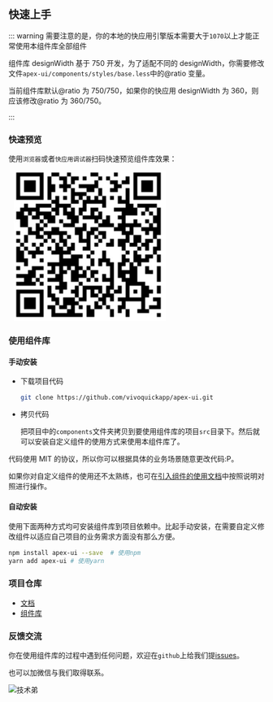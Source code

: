 ## 快速上手

::: warning
需要注意的是，你的本地的快应用引擎版本需要大于`1070`以上才能正常使用本组件库全部组件

组件库 designWidth 基于 750 开发，为了适配不同的 designWidth，你需要修改文件`apex-ui/components/styles/base.less`中的@ratio 变量。

当前组件库默认@ratio 为 750/750，如果你的快应用 designWidth 为 360，则应该修改@ratio 为 360/750。

:::

### 快速预览

使用`浏览器`或者`快应用调试器`扫码快速预览组件库效果：

<div style="text-align: left;margin: 10px;">
  <img src="../assets/qrcode.png" style="width:300px" />
</div>

### 使用组件库

#### 手动安装

- 下载项目代码

  ```sh
  git clone https://github.com/vivoquickapp/apex-ui.git
  ```

- 拷贝代码

  把项目中的`components`文件夹拷贝到要使用组件库的项目`src`目录下。然后就可以安装自定义组件的使用方式来使用本组件库了。

代码使用 MIT 的协议，所以你可以根据具体的业务场景随意更改代码:P。

如果你对自定义组件的使用还不太熟练，也可在[引入组件的使用文档](https://doc.quickapp.cn/tutorial/overview/project-structure.html?h=%E5%BC%95%E5%85%A5%E8%87%AA%E5%AE%9A%E4%B9%89%E7%BB%84%E4%BB%B6)中按照说明对照进行操作。

#### 自动安装

使用下面两种方式均可安装组件库到项目依赖中。比起手动安装，在需要自定义修改组件以适应自己项目的业务需求方面没有那么方便。

```sh
npm install apex-ui --save  # 使用npm
yarn add apex-ui # 使用yarn
```

### 项目仓库

- [文档](https://github.com/vivoquickapp/apex-ui-docs.git)
- [组件库](https://github.com/vivoquickapp/apex-ui.git)

### 反馈交流

你在使用组件库的过程中遇到任何问题，欢迎在`github`上给我们提[issues](https://github.com/vivoquickapp/apex-ui/issues)。

也可以加微信与我们取得联系。

![技术弟](../assets/vivobro.jpg)
